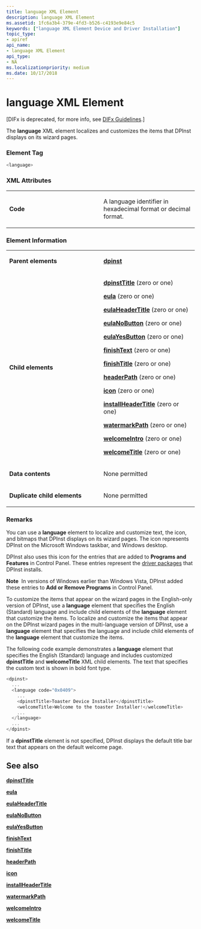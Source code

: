 ```yaml
---
title: language XML Element
description: language XML Element
ms.assetid: 1fc6a3b4-379e-4fd3-b526-c4193e9e84c5
keywords: ["language XML Element Device and Driver Installation"]
topic_type:
- apiref
api_name:
- language XML Element
api_type:
- NA
ms.localizationpriority: medium
ms.date: 10/17/2018
---
```


# language XML Element


\[DIFx is deprecated, for more info, see [DIFx Guidelines](https://msdn.microsoft.com/windows/hardware/drivers/install/difx-guidelines).\]

The **language** XML element localizes and customizes the items that DPInst displays on its wizard pages.

### Element Tag

```cpp
<language>
```

### XML Attributes

<table>
<colgroup>
<col width="50%" />
<col width="50%" />
</colgroup>
<tbody>
<tr class="odd">
<td align="left"><p><strong>Code</strong></p></td>
<td align="left"><p>A language identifier in hexadecimal format or decimal format.</p></td>
</tr>
</tbody>
</table>

 

### **Element Information**

<table>
<colgroup>
<col width="50%" />
<col width="50%" />
</colgroup>
<tbody>
<tr class="odd">
<td align="left"><p><strong>Parent elements</strong></p></td>
<td align="left"><p><a href="dpinst-xml-element.md" data-raw-source="[&lt;strong&gt;dpinst&lt;/strong&gt;](dpinst-xml-element.md)"><strong>dpinst</strong></a></p></td>
</tr>
<tr class="even">
<td align="left"><p><strong>Child elements</strong></p></td>
<td align="left"><p><a href="dpinsttitle-xml-element.md" data-raw-source="[&lt;strong&gt;dpinstTitle&lt;/strong&gt;](dpinsttitle-xml-element.md)"><strong>dpinstTitle</strong></a> (zero or one)</p>
<p><a href="eula-xml-element.md" data-raw-source="[&lt;strong&gt;eula&lt;/strong&gt;](eula-xml-element.md)"><strong>eula</strong></a> (zero or one)</p>
<p><a href="eulaheadertitle-xml-element.md" data-raw-source="[&lt;strong&gt;eulaHeaderTitle&lt;/strong&gt;](eulaheadertitle-xml-element.md)"><strong>eulaHeaderTitle</strong></a> (zero or one)</p>
<p><a href="eulanobutton-xml-element.md" data-raw-source="[&lt;strong&gt;eulaNoButton&lt;/strong&gt;](eulanobutton-xml-element.md)"><strong>eulaNoButton</strong></a> (zero or one)</p>
<p><a href="eulayesbutton-xml-element.md" data-raw-source="[&lt;strong&gt;eulaYesButton&lt;/strong&gt;](eulayesbutton-xml-element.md)"><strong>eulaYesButton</strong></a> (zero or one)</p>
<p><a href="finishtext-xml-element.md" data-raw-source="[&lt;strong&gt;finishText&lt;/strong&gt;](finishtext-xml-element.md)"><strong>finishText</strong></a> (zero or one)</p>
<p><a href="finishtitle-xml-element.md" data-raw-source="[&lt;strong&gt;finishTitle&lt;/strong&gt;](finishtitle-xml-element.md)"><strong>finishTitle</strong></a> (zero or one)</p>
<p><a href="headerpath-xml-element.md" data-raw-source="[&lt;strong&gt;headerPath&lt;/strong&gt;](headerpath-xml-element.md)"><strong>headerPath</strong></a> (zero or one)</p>
<p><a href="icon-xml-element.md" data-raw-source="[&lt;strong&gt;icon&lt;/strong&gt;](icon-xml-element.md)"><strong>icon</strong></a> (zero or one)</p>
<p><a href="installheadertitle-xml-element.md" data-raw-source="[&lt;strong&gt;installHeaderTitle&lt;/strong&gt;](installheadertitle-xml-element.md)"><strong>installHeaderTitle</strong></a> (zero or one)</p>
<p><a href="watermarkpath-xml-element.md" data-raw-source="[&lt;strong&gt;watermarkPath&lt;/strong&gt;](watermarkpath-xml-element.md)"><strong>watermarkPath</strong></a> (zero or one)</p>
<p><a href="welcomeintro-xml-element.md" data-raw-source="[&lt;strong&gt;welcomeIntro&lt;/strong&gt;](welcomeintro-xml-element.md)"><strong>welcomeIntro</strong></a> (zero or one)</p>
<p><a href="welcometitle-xml-element.md" data-raw-source="[&lt;strong&gt;welcomeTitle&lt;/strong&gt;](welcometitle-xml-element.md)"><strong>welcomeTitle</strong></a> (zero or one)</p></td>
</tr>
<tr class="odd">
<td align="left"><p><strong>Data contents</strong></p></td>
<td align="left"><p>None permitted</p></td>
</tr>
<tr class="even">
<td align="left"><p><strong>Duplicate child elements</strong></p></td>
<td align="left"><p>None permitted</p></td>
</tr>
</tbody>
</table>

 

### <a href="" id="comments"></a>Remarks

You can use a **language** element to localize and customize text, the icon, and bitmaps that DPInst displays on its wizard pages. The icon represents DPInst on the Microsoft Windows taskbar, and Windows desktop.

DPInst also uses this icon for the entries that are added to **Programs and Features** in Control Panel. These entries represent the [driver packages](https://msdn.microsoft.com/windows-drivers/develop/creating_a_driver_package) that DPInst installs.

**Note**  In versions of Windows earlier than Windows Vista, DPInst added these entries to **Add or Remove Programs** in Control Panel.

 

To customize the items that appear on the wizard pages in the English-only version of DPInst, use a **language** element that specifies the English (Standard) language and include child elements of the **language** element that customize the items. To localize and customize the items that appear on the DPInst wizard pages in the multi-language version of DPInst, use a **language** element that specifies the language and include child elements of the **language** element that customize the items.

The following code example demonstrates a **language** element that specifies the English (Standard) language and includes customized **dpinstTitle** and **welcomeTitle** XML child elements. The text that specifies the custom text is shown in bold font type.

```cpp
<dpinst>
  ...
  <language code="0x0409">
    ...
    <dpinstTitle>Toaster Device Installer</dpinstTitle>
    <welcomeTitle>Welcome to the toaster Installer!</welcomeTitle>
    ...
  </language>
  ...
</dpinst>
```

If a **dpinstTitle** element is not specified, DPInst displays the default title bar text that appears on the default welcome page.

## See also


[**dpinstTitle**](dpinsttitle-xml-element.md)

[**eula**](eula-xml-element.md)

[**eulaHeaderTitle**](eulaheadertitle-xml-element.md)

[**eulaNoButton**](eulanobutton-xml-element.md)

[**eulaYesButton**](eulayesbutton-xml-element.md)

[**finishText**](finishtext-xml-element.md)

[**finishTitle**](finishtitle-xml-element.md)

[**headerPath**](headerpath-xml-element.md)

[**icon**](icon-xml-element.md)

[**installHeaderTitle**](installheadertitle-xml-element.md)

[**watermarkPath**](watermarkpath-xml-element.md)

[**welcomeIntro**](welcomeintro-xml-element.md)

[**welcomeTitle**](welcometitle-xml-element.md)

 

 






